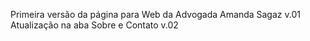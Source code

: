 Primeira versão da página para Web da Advogada Amanda Sagaz v.01
Atualização na aba Sobre e Contato v.02